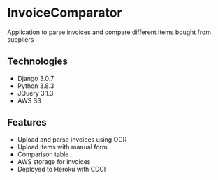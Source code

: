 # InvoiceComparator
Application to parse invoices and compare different items bought from suppliers

## Technologies
* Django 3.0.7
* Python 3.8.3
* JQuery 3.1.3
* AWS S3

## Features
* Upload and parse invoices using OCR
* Upload items with manual form
* Comparison table
* AWS storage for invoices
* Deployed to Heroku with CDCI
